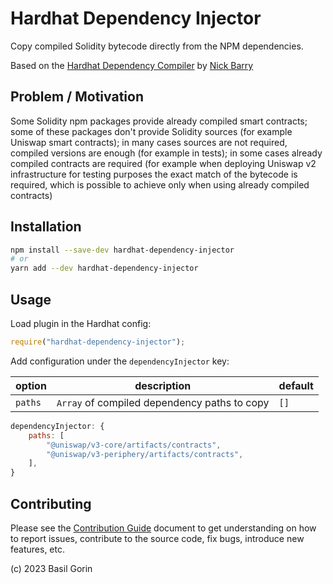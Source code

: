 # Hardhat Dependency Injector
Copy compiled Solidity bytecode directly from the NPM dependencies.

Based on the [Hardhat Dependency Compiler](https://github.com/ItsNickBarry/hardhat-dependency-compiler)
by [Nick Barry](https://github.com/ItsNickBarry)

## Problem / Motivation
Some Solidity npm packages provide already compiled smart contracts;
some of these packages don't provide Solidity sources (for example Uniswap smart contracts);
in many cases sources are not required, compiled versions are enough (for example in tests);
in some cases already compiled contracts are required (for example when deploying Uniswap v2
infrastructure for testing purposes the exact match of the bytecode is required, which is possible to achieve
only when using already compiled contracts)

## Installation

```bash
npm install --save-dev hardhat-dependency-injector
# or
yarn add --dev hardhat-dependency-injector
```

## Usage
Load plugin in the Hardhat config:

```javascript
require("hardhat-dependency-injector");
```

Add configuration under the `dependencyInjector` key:

| option  | description                                  | default |
|---------|----------------------------------------------|---------|
| `paths` | `Array` of compiled dependency paths to copy | `[]`    |

```javascript
dependencyInjector: {
    paths: [
        "@uniswap/v3-core/artifacts/contracts",
        "@uniswap/v3-periphery/artifacts/contracts",
    ],
}
```

## Contributing
Please see the [Contribution Guide](./CONTRIBUTING.md) document to get understanding on how to report issues,
contribute to the source code, fix bugs, introduce new features, etc.

(c) 2023 Basil Gorin
